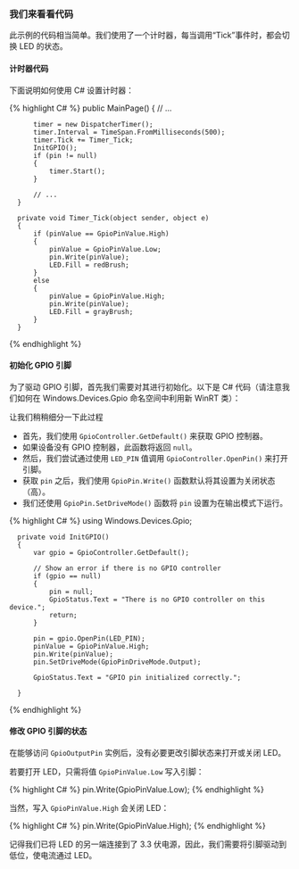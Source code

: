 <h3> 我们来看看代码 </h3>
<p>此示例的代码相当简单。我们使用了一个计时器，每当调用“Tick”事件时，都会切换 LED 的状态。</p>
<h4> 计时器代码 </h4>
<p>下面说明如何使用 C# 设置计时器：</p>

  {% highlight C# %}
      public MainPage()
      {
          // ...

          timer = new DispatcherTimer();
          timer.Interval = TimeSpan.FromMilliseconds(500);
          timer.Tick += Timer_Tick;
          InitGPIO();
          if (pin != null)
          {
              timer.Start();
          }

          // ...
      }

      private void Timer_Tick(object sender, object e)
      {
          if (pinValue == GpioPinValue.High)
          {
              pinValue = GpioPinValue.Low;
              pin.Write(pinValue);
              LED.Fill = redBrush;
          }
          else
          {
              pinValue = GpioPinValue.High;
              pin.Write(pinValue);
              LED.Fill = grayBrush;
          }
      }
  {% endhighlight %}

<h4> 初始化 GPIO 引脚 </h4>
<p>为了驱动 GPIO 引脚，首先我们需要对其进行初始化。以下是 C# 代码（请注意我们如何在 Windows.Devices.Gpio 命名空间中利用新 WinRT 类）：</p>
<p> 让我们稍稍细分一下此过程</p>
<ul class="inline-list">
  <li>首先，我们使用 <code>GpioController.GetDefault()</code> 来获取 GPIO 控制器。</li>
  <li>如果设备没有 GPIO 控制器，此函数将返回 <code>null</code>。</li>
  <li>然后，我们尝试通过使用 <code>LED_PIN</code> 值调用 <code>GpioController.OpenPin()</code> 来打开引脚。</li>
  <li>获取 <code>pin</code> 之后，我们使用 <code>GpioPin.Write()</code> 函数默认将其设置为关闭状态（高）。</li>
  <li>我们还使用 <code>GpioPin.SetDriveMode()</code> 函数将 <code>pin</code> 设置为在输出模式下运行。</li>
</ul>

  {% highlight C# %}
      using Windows.Devices.Gpio;

      private void InitGPIO()
      {
          var gpio = GpioController.GetDefault();

          // Show an error if there is no GPIO controller
          if (gpio == null)
          {
              pin = null;
              GpioStatus.Text = "There is no GPIO controller on this device.";
              return;
          }

          pin = gpio.OpenPin(LED_PIN);
          pinValue = GpioPinValue.High;
          pin.Write(pinValue);
          pin.SetDriveMode(GpioPinDriveMode.Output);

          GpioStatus.Text = "GPIO pin initialized correctly.";

      }
  {% endhighlight %}

<h4> 修改 GPIO 引脚的状态 </h4>
<p>在能够访问 <code>GpioOutputPin</code> 实例后，没有必要更改引脚状态来打开或关闭 LED。</p>
<p>若要打开 LED，只需将值 <code>GpioPinValue.Low</code> 写入引脚：</p>

  {% highlight C# %}
      pin.Write(GpioPinValue.Low);
  {% endhighlight %}

<p>当然，写入 <code>GpioPinValue.High</code> 会关闭 LED：</p>

  {% highlight C# %}
      pin.Write(GpioPinValue.High);
  {% endhighlight %}
  
<p>记得我们已将 LED 的另一端连接到了 3.3 伏电源，因此，我们需要将引脚驱动到低位，使电流通过 LED。</p>
